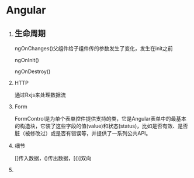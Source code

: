 # Angular

1. ## 生命周期

   ngOnChanges()父组件给子组件传的参数发生了变化，发生在init之前

   ngOnInit()

   ngOnDestroy()

2. HTTP

   通过Rxjs来处理数据流

3. Form

   FormControl是为单个表单控件提供支持的类，它是Angular表单中的最基本的构造块，它装了这些字段的值(value)和状态(status)，比如是否有效、是否脏（被修改过）或是否有错误等，并提供了一系列公共API。
   
3. 细节

   []传入数据，()传出数据，[()]双向
   
3. 

   <div class="hljs-button signin" data-title="登录后复制" data-report-click="{&quot;spm&quot;:&quot;1001.2101.3001.4334&quot;}"></div></code>
   
   <div class="hljs-button signin" data-title="登录后复制" data-report-click="{&quot;spm&quot;:&quot;1001.2101.3001.4334&quot;}"></div></code>